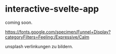 # interactive-svelte-app
coming soon.


https://fonts.google.com/specimen/Funnel+Display?categoryFilters=Feeling:/Expressive/Calm


unsplash verlinkungen zu bildern.
